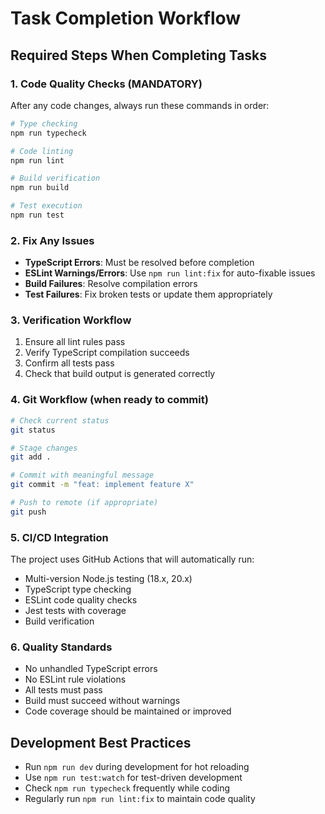 # Task Completion Workflow

## Required Steps When Completing Tasks

### 1. Code Quality Checks (MANDATORY)
After any code changes, always run these commands in order:
```bash
# Type checking
npm run typecheck

# Code linting
npm run lint

# Build verification
npm run build

# Test execution
npm run test
```

### 2. Fix Any Issues
- **TypeScript Errors**: Must be resolved before completion
- **ESLint Warnings/Errors**: Use `npm run lint:fix` for auto-fixable issues
- **Build Failures**: Resolve compilation errors
- **Test Failures**: Fix broken tests or update them appropriately

### 3. Verification Workflow
1. Ensure all lint rules pass
2. Verify TypeScript compilation succeeds
3. Confirm all tests pass
4. Check that build output is generated correctly

### 4. Git Workflow (when ready to commit)
```bash
# Check current status
git status

# Stage changes
git add .

# Commit with meaningful message
git commit -m "feat: implement feature X"

# Push to remote (if appropriate)
git push
```

### 5. CI/CD Integration
The project uses GitHub Actions that will automatically run:
- Multi-version Node.js testing (18.x, 20.x)
- TypeScript type checking
- ESLint code quality checks
- Jest tests with coverage
- Build verification

### 6. Quality Standards
- No unhandled TypeScript errors
- No ESLint rule violations
- All tests must pass
- Build must succeed without warnings
- Code coverage should be maintained or improved

## Development Best Practices
- Run `npm run dev` during development for hot reloading
- Use `npm run test:watch` for test-driven development
- Check `npm run typecheck` frequently while coding
- Regularly run `npm run lint:fix` to maintain code quality